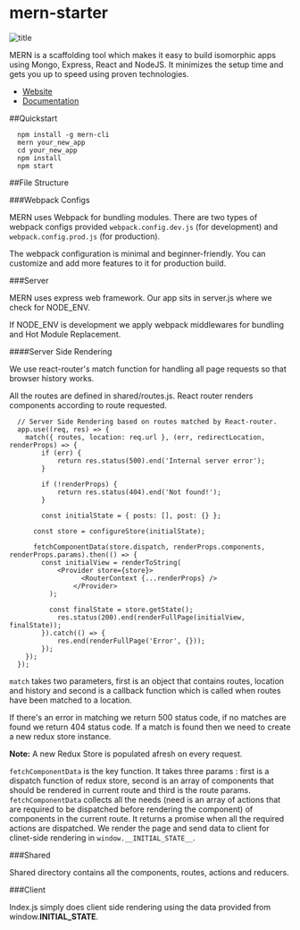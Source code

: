 # mern-starter
![title](https://travis-ci.org/Hashnode/mern-starter.svg?branch=master)

MERN is a scaffolding tool which makes it easy to build isomorphic apps using Mongo, Express, React and NodeJS. It minimizes the setup time and gets you up to speed using proven technologies.

- [Website](http://mern.io)
- [Documentation](http://mern.io/documentaion.html)

##Quickstart

```
  npm install -g mern-cli
  mern your_new_app
  cd your_new_app
  npm install
  npm start
```

##File Structure

###Webpack Configs

MERN uses Webpack for bundling modules. There are two types of webpack configs provided `webpack.config.dev.js` (for development) and `webpack.config.prod.js` (for production).

The webpack configuration is minimal and beginner-friendly. You can customize and add more features to it for production build.

###Server

MERN uses express web framework. Our app sits in server.js where we check for NODE_ENV.

If NODE_ENV is development we apply webpack middlewares for bundling and Hot Module Replacement.

####Server Side Rendering

We use react-router's match function for handling all page requests so that browser history works.

All the routes are defined in shared/routes.js. React router renders components according to route requested.

```
  // Server Side Rendering based on routes matched by React-router.
  app.use((req, res) => {
  	match({ routes, location: req.url }, (err, redirectLocation, renderProps) => {
    	if (err) {
    		return res.status(500).end('Internal server error');
    	}
  
    	if (!renderProps) {
    		return res.status(404).end('Not found!');
    	}
  
  		const initialState = { posts: [], post: {} };
  
  	  const store = configureStore(initialState);
  
  	  fetchComponentData(store.dispatch, renderProps.components, renderProps.params).then(() => {
  	    const initialView = renderToString(
  	        <Provider store={store}>
  		          <RouterContext {...renderProps} />
  			    </Provider>
  		  );
  		  
  		  const finalState = store.getState();
  			res.status(200).end(renderFullPage(initialView, finalState));
  		}).catch(() => {
  			res.end(renderFullPage('Error', {}));
  		});
  	});
  });
```

`match` takes two parameters, first is an object that contains routes, location and history and second is a callback function which is called when routes have been matched to a location.

If there's an error in matching we return 500 status code, if no matches are found we return 404 status code. If a match is found then we need to create a new redux store instance.

**Note:** A new Redux Store is populated afresh on every request.

`fetchComponentData` is the key function. It takes three params : first is a dispatch function of redux store, second is an array of components that should be rendered in current route and third is the route params. `fetchComponentData` collects all the needs (need is an array of actions that are required to be dispatched before rendering the component) of components in the current route. It returns a promise when all the required actions are dispatched. We render the page and send data to client for clinet-side rendering in `window.__INITIAL_STATE__`.


###Shared

Shared directory contains all the components, routes, actions and reducers.

###Client

Index.js simply does client side rendering using the data provided from window.__INITIAL_STATE__.
